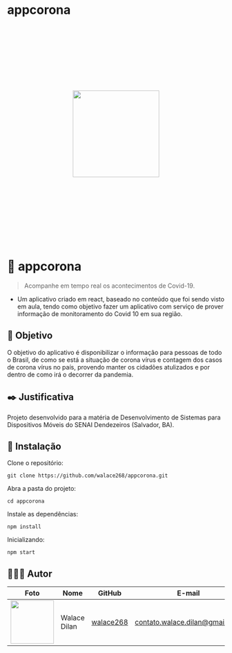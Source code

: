 # appcorona
<p align="center">
<img src="./src/assets/logo-readme.png" width="200px" style="margin: 150px 0" />

</p>

# 🎥 appcorona
> Acompanhe em tempo real os acontecimentos de Covid-19.

- Um aplicativo criado em react, baseado no conteúdo que foi sendo visto em aula, tendo como objetivo fazer um aplicativo com serviço de prover informação de monitoramento do Covid 10 em sua região.

## :dart: Objetivo

O objetivo do aplicativo é disponibilizar o informação para pessoas de todo o Brasil, de como se está a situação de corona vírus e contagem dos casos de corona vírus no país, provendo manter os cidadões atulizados e por dentro de como irá o decorrer da pandemia.

## :black_nib: Justificativa

Projeto desenvolvido para a matéria de Desenvolvimento de Sistemas para Dispositivos Móveis do SENAI Dendezeiros (Salvador, BA).

## :construction_worker: Instalação

Clone o repositório:

```git
git clone https://github.com/walace268/appcorona.git
```

Abra a pasta do projeto:

```shell
cd appcorona
```

Instale as dependências:

```shell
npm install
```

Inicializando:
```shell
npm start
```

## 👨🏼‍💻 Autor

Foto | Nome | GitHub | E-mail
---- | ---- | ------ | ------
<img src="https://avatars1.githubusercontent.com/u/58191082?s=460&v=4" width="100px"> | Walace Dilan | [walace268](https://github.com/walace268) | contato.walace.dilan@gmail.com

